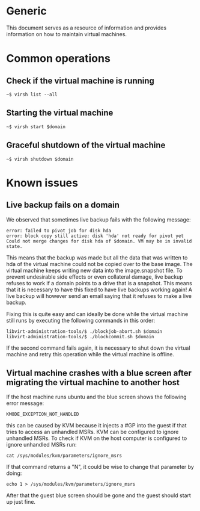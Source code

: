 # Generic

This document serves as a resource of information and provides information on how to maintain virtual machines.

# Common operations

## Check if the virtual machine is running

`
~$ virsh list --all
`

## Starting the virtual machine


`
~$ virsh start $domain
`

## Graceful shutdown of the virtual machine

```
~$ virsh shutdown $domain
```

# Known issues

## Live backup fails on a domain

We observed that sometimes live backup fails with the following message:

```
error: failed to pivot job for disk hda
error: block copy still active: disk 'hda' not ready for pivot yet
Could not merge changes for disk hda of $domain. VM may be in invalid state.
```

This means that the backup was made but all the data that was written to hda of the virtual machine could not be copied over to the base image. The virtual machine keeps writing new data into the image.snapshot file. To prevent undesirable side effects or even collateral damage, live backup refuses to work if a domain points to a drive that is a snapshot. This means that it is necessary to have this fixed to have live backups working again! A live backup will however send an email saying that it refuses to make a live backup.

Fixing this is quite easy and can ideally be done while the virtual machine still runs by executing the following commands in this order:

```
libvirt-administration-tools/$ ./blockjob-abort.sh $domain
libvirt-administration-tools/$ ./blockcommit.sh $domain
```

If the second command fails again, it is necessary to shut down the virtual machine and retry this operation while the virtual machine is offline.

## Virtual machine crashes with a blue screen after migrating the virtual machine to another host

If the host machine runs ubuntu and the blue screen shows the following error message:

```
KMODE_EXCEPTION_NOT_HANDLED
```

this can be caused by KVM because it injects a #GP into the guest if that tries to access an unhandled MSRs. KVM can be configured to ignore unhandled MSRs. To check if KVM on the host computer is configured to ignore unhandled MSRs run:

```
cat /sys/modules/kvm/parameters/ignore_msrs
```

If that command returns a "N", it could be wise to change that parameter by doing:

```
echo 1 > /sys/modules/kvm/parameters/ignore_msrs
```

After that the guest blue screen should be gone and the guest should start up just fine.

